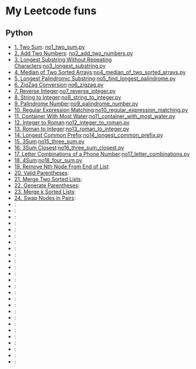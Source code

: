# My Leetcode funs

## Python
- [1. Two Sum](https://leetcode.com/problems/two-sum/): [no1_two_sum.py](no1_two_sum.py)
- [2. Add Two Numbers](https://leetcode.com/problems/add-two-numbers/): [no2_add_two_numbers.py](no2_add_two_numbers.py)
- [3. Longest Substring Without Repeating Characters](https://leetcode.com/problems/longest-substring-without-repeating-characters/):[no3_longest_substring.py](no3_longest_substring.py)
- [4. Median of Two Sorted Arrays](https://leetcode.com/problems/median-of-two-sorted-arrays/):[no4_median_of_two_sorted_arrays.py](no4_median_of_two_sorted_arrays.py)
- [5. Longest Palindromic Substring](https://leetcode.com/problems/longest-palindromic-substring/):[no5_find_longest_palindrome.py](no5_find_longest_palindrome.py)
- [6. ZigZag Conversion](https://leetcode.com/problems/zigzag-conversion/):[no6_zigzag.py](no6_zigzag.py)
- [7. Reverse Integer](https://leetcode.com/problems/reverse-integer/):[no7_reverse_integer.py](no7_reverse_integer.py)
- [8. String to Integer](https://leetcode.com/problems/string-to-integer-atoi/):[no8_string_to_integer.py](no8_string_to_integer.py)
- [9. Palindrome Number](https://leetcode.com/problems/palindrome-number/):[no9_palindrome_number.py](no9_palindrome_number.py)
- [10. Regular Expression Matching](https://leetcode.com/problems/regular-expression-matching/):[no10_regular_expression_matching.py](no10_regular_expression_matching.py)
- [11. Container With Most Water](https://leetcode.com/problems/container-with-most-water/):[no11_container_with_most_water.py](no11_container_with_most_water.py)
- [12. Integer to Roman](https://leetcode.com/problems/integer-to-roman/):[no12_integer_to_roman.py](no12_integer_to_roman.py)
- [13. Roman to Integer](https://leetcode.com/problems/roman-to-integer/):[no13_roman_to_integer.py](no13_roman_to_integer.py)
- [14. Longest Common Prefix](https://leetcode.com/problems/longest-common-prefix/):[no14_longest_common_prefix.py](no14_longest_common_prefix.py)
- [15. 3Sum](https://leetcode.com/problems/3sum/):[no15_three_sum.py](no15_three_sum.py)
- [16. 3Sum Closest](https://leetcode.com/problems/3sum-closest/):[no16_three_sum_closest.py](no16_three_sum_closest.py)
- [17. Letter Combinations of a Phone Number](https://leetcode.com/problems/letter-combinations-of-a-phone-number/):[no17_letter_combinations.py](no17_letter_combinations.py)
- [18. 4Sum](https://leetcode.com/problems/4sum/):[no18_four_sum.py](no18_four_sum.py)
- [19. Remove Nth Node From End of List](https://leetcode.com/problems/remove-nth-node-from-end-of-list/):[]()
- [20. Valid Parentheses](https://leetcode.com/problems/valid-parentheses/):[]()
- [21. Merge Two Sorted Lists](https://leetcode.com/problems/merge-two-sorted-lists/):[]()
- [22. Generate Parentheses](https://leetcode.com/problems/generate-parentheses/):[]()
- [23. Merge k Sorted Lists](https://leetcode.com/problems/merge-k-sorted-lists/):[]()
- [24. Swap Nodes in Pairs](https://leetcode.com/problems/swap-nodes-in-pairs/):[]()
- []():[]()
- []():[]()
- []():[]()
- []():[]()
- []():[]()
- []():[]()
- []():[]()
- []():[]()
- []():[]()
- []():[]()
- []():[]()
- []():[]()
- []():[]()
- []():[]()
- []():[]()
- []():[]()
- []():[]()
- []():[]()
- []():[]()
- []():[]()
- []():[]()
- []():[]()
- []():[]()
- []():[]()
- []():[]()
- []():[]()